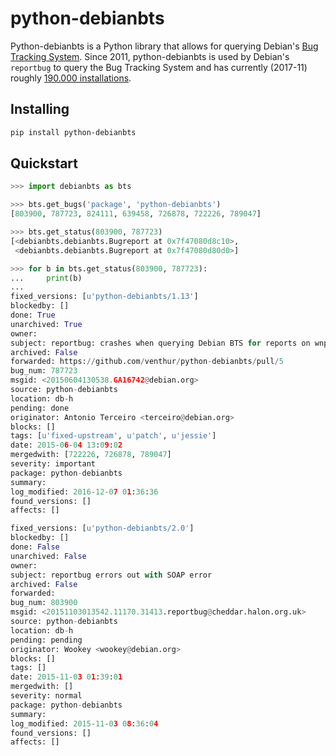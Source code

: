 # python-debianbts

Python-debianbts is a Python library that allows for querying Debian's [Bug
Tracking System](https://bugs.debian.org). Since 2011, python-debianbts is used
by Debian's `reportbug` to query the Bug Tracking System and has currently
(2017-11) roughly [190.000 installations](https://qa.debian.org/popcon.php?package=python-debianbts).


## Installing

```bash
pip install python-debianbts
```


## Quickstart

```python
>>> import debianbts as bts

>>> bts.get_bugs('package', 'python-debianbts')
[803900, 787723, 824111, 639458, 726878, 722226, 789047]

>>> bts.get_status(803900, 787723)
[<debianbts.debianbts.Bugreport at 0x7f47080d8c10>,
 <debianbts.debianbts.Bugreport at 0x7f47080d80d0>]

>>> for b in bts.get_status(803900, 787723):
...     print(b)
...
fixed_versions: [u'python-debianbts/1.13']
blockedby: []
done: True
unarchived: True
owner:
subject: reportbug: crashes when querying Debian BTS for reports on wnpp
archived: False
forwarded: https://github.com/venthur/python-debianbts/pull/5
bug_num: 787723
msgid: <20150604130538.GA16742@debian.org>
source: python-debianbts
location: db-h
pending: done
originator: Antonio Terceiro <terceiro@debian.org>
blocks: []
tags: [u'fixed-upstream', u'patch', u'jessie']
date: 2015-06-04 13:09:02
mergedwith: [722226, 726878, 789047]
severity: important
package: python-debianbts
summary:
log_modified: 2016-12-07 01:36:36
found_versions: []
affects: []

fixed_versions: [u'python-debianbts/2.0']
blockedby: []
done: False
unarchived: False
owner:
subject: reportbug errors out with SOAP error
archived: False
forwarded:
bug_num: 803900
msgid: <20151103013542.11170.31413.reportbug@cheddar.halon.org.uk>
source: python-debianbts
location: db-h
pending: pending
originator: Wookey <wookey@debian.org>
blocks: []
tags: []
date: 2015-11-03 01:39:01
mergedwith: []
severity: normal
package: python-debianbts
summary:
log_modified: 2015-11-03 08:36:04
found_versions: []
affects: []
```
